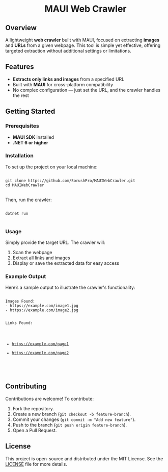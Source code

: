 <h1 align="center">MAUI Web Crawler</h1>

<h2>Overview</h2>
<p>A lightweight <strong>web crawler</strong> built with MAUI, focused on extracting <strong>images</strong> and <strong>URLs</strong> from a given webpage. This tool is simple yet effective, offering targeted extraction without additional settings or limitations.</p>

<h2>Features</h2>
<ul>
    <li><strong>Extracts only links and images</strong> from a specified URL</li>
    <li>Built with <strong>MAUI</strong> for cross-platform compatibility</li>
    <li>No complex configuration — just set the URL, and the crawler handles the rest</li>
</ul>

<h2>Getting Started</h2>

<h3>Prerequisites</h3>
<ul>
    <li><strong>MAUI SDK</strong> installed</li>
    <li><strong>.NET 6 or higher</strong></li>
</ul>

<h3>Installation</h3>
<p>To set up the project on your local machine:</p>
<pre>
<code>
git clone https://github.com/SorushPro/MAUIWebCrawler.git
cd MAUIWebCrawler
</code>
</pre>
<p>Then, run the crawler:</p>
<pre>
<code>
dotnet run
</code>
</pre>

<h3>Usage</h3>
<p>Simply provide the target URL. The crawler will:</p>
<ol>
    <li>Scan the webpage</li>
    <li>Extract all links and images</li>
    <li>Display or save the extracted data for easy access</li>
</ol>

<h3>Example Output</h3>
<p>Here’s a sample output to illustrate the crawler's functionality:</p>
<pre>
<code>
Images Found:
- https://example.com/image1.jpg
- https://example.com/image2.jpg

Links Found:
- https://example.com/page1
- https://example.com/page2
</code>
</pre>

<h2>Contributing</h2>
<p>Contributions are welcome! To contribute:</p>
<ol>
    <li>Fork the repository.</li>
    <li>Create a new branch (<code>git checkout -b feature-branch</code>).</li>
    <li>Commit your changes (<code>git commit -m "Add new feature"</code>).</li>
    <li>Push to the branch (<code>git push origin feature-branch</code>).</li>
    <li>Open a Pull Request.</li>
</ol>

<h2>License</h2>
<p>This project is open-source and distributed under the MIT License. See the <a href="LICENSE">LICENSE</a> file for more details.</p>


